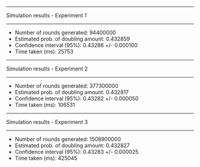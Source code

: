 *************************************
Simulation results - Experiment 1
*************************************
- Number of rounds generated: 94400000
- Estimated prob. of doubling amount:    0.432859
- Confidence interval (95%):  0.43286 +/- 0.000100
- Time taken (ms): 25753

*************************************
Simulation results - Experiment 2
*************************************
- Number of rounds generated: 377300000
- Estimated prob. of doubling amount:    0.432817
- Confidence interval (95%):  0.43282 +/- 0.000050
- Time taken (ms): 106531

*************************************
Simulation results - Experiment 3
*************************************
- Number of rounds generated: 1508900000
- Estimated prob. of doubling amount:    0.432827
- Confidence interval (95%):  0.43283 +/- 0.000025
- Time taken (ms): 425045
